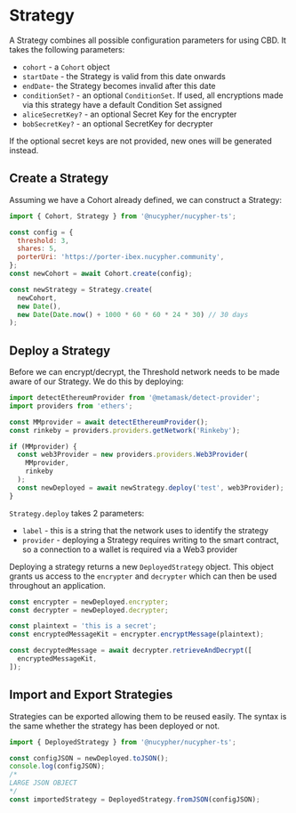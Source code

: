 # Strategy

A Strategy combines all possible configuration parameters for using CBD. It takes the following parameters:

* `cohort` - a `Cohort` object
* `startDate` - the Strategy is valid from this date onwards
* `endDate`- the Strategy becomes invalid after this date
* `conditionSet?` - an optional `ConditionSet`. If used, all encryptions made via this strategy have a default Condition Set assigned
* `aliceSecretKey?` - an optional Secret Key for the encrypter
* `bobSecretKey?` - an optional SecretKey for decrypter

If the optional secret keys are not provided, new ones will be generated instead.

## Create a Strategy

Assuming we have a Cohort already defined, we can construct a Strategy:

```javascript
import { Cohort, Strategy } from '@nucypher/nucypher-ts';

const config = {
  threshold: 3,
  shares: 5,
  porterUri: 'https://porter-ibex.nucypher.community',
};
const newCohort = await Cohort.create(config);

const newStrategy = Strategy.create(
  newCohort,
  new Date(),
  new Date(Date.now() + 1000 * 60 * 60 * 24 * 30) // 30 days
);
```

## Deploy a Strategy

Before we can encrypt/decrypt, the Threshold network needs to be made aware of our Strategy. We do this by deploying:

```javascript
import detectEthereumProvider from '@metamask/detect-provider';
import providers from 'ethers';

const MMprovider = await detectEthereumProvider();
const rinkeby = providers.providers.getNetwork('Rinkeby');

if (MMprovider) {
  const web3Provider = new providers.providers.Web3Provider(
    MMprovider,
    rinkeby
  );
  const newDeployed = await newStrategy.deploy('test', web3Provider);
}
```

`Strategy.deploy` takes 2 parameters:

* `label` - this is a string that the network uses to identify the strategy
* `provider` - deploying a Strategy requires writing to the smart contract, so a connection to a wallet is required via a Web3 provider

Deploying a strategy returns a new `DeployedStrategy` object. This object grants us access to the `encrypter` and `decrypter` which can then be used throughout an application.

```javascript
const encrypter = newDeployed.encrypter;
const decrypter = newDeployed.decrypter;

const plaintext = 'this is a secret';
const encryptedMessageKit = encrypter.encryptMessage(plaintext);

const decryptedMessage = await decrypter.retrieveAndDecrypt([
  encryptedMessageKit,
]);
```

## Import and Export Strategies

Strategies can be exported allowing them to be reused easily. The syntax is the same whether the strategy has been deployed or not.

```javascript
import { DeployedStrategy } from '@nucypher/nucypher-ts';

const configJSON = newDeployed.toJSON();
console.log(configJSON);
/*
LARGE JSON OBJECT
*/
const importedStrategy = DeployedStrategy.fromJSON(configJSON);
```
